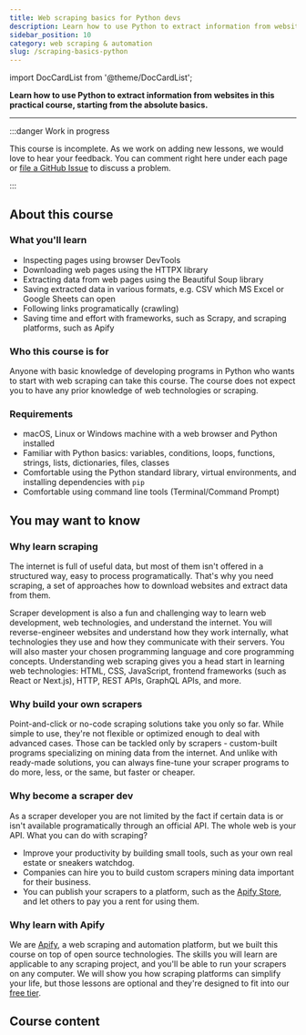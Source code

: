 ```yaml
---
title: Web scraping basics for Python devs
description: Learn how to use Python to extract information from websites in this practical course, starting from the absolute basics.
sidebar_position: 10
category: web scraping & automation
slug: /scraping-basics-python
---
```


import DocCardList from '@theme/DocCardList';

**Learn how to use Python to extract information from websites in this practical course, starting from the absolute basics.**

---

:::danger Work in progress

This course is incomplete. As we work on adding new lessons, we would love to hear your feedback. You can comment right here under each page or [file a GitHub Issue](https://github.com/apify/apify-docs/issues) to discuss a problem.

:::

## About this course

### What you'll learn

- Inspecting pages using browser DevTools
- Downloading web pages using the HTTPX library
- Extracting data from web pages using the Beautiful Soup library
- Saving extracted data in various formats, e.g. CSV which MS Excel or Google Sheets can open
- Following links programatically (crawling)
- Saving time and effort with frameworks, such as Scrapy, and scraping platforms, such as Apify

### Who this course is for

Anyone with basic knowledge of developing programs in Python who wants to start with web scraping can take this course. The course does not expect you to have any prior knowledge of web technologies or scraping.

### Requirements

- macOS, Linux or Windows machine with a web browser and Python installed
- Familiar with Python basics: variables, conditions, loops, functions, strings, lists, dictionaries, files, classes
- Comfortable using the Python standard library, virtual environments, and installing dependencies with `pip`
- Comfortable using command line tools (Terminal/Command Prompt)

## You may want to know

### Why learn scraping

The internet is full of useful data, but most of them isn't offered in a structured way, easy to process programatically. That's why you need scraping, a set of approaches how to download websites and extract data from them.

Scraper development is also a fun and challenging way to learn web development, web technologies, and understand the internet. You will reverse-engineer websites and understand how they work internally, what technologies they use and how they communicate with their servers. You will also master your chosen programming language and core programming concepts. Understanding web scraping gives you a head start in learning web technologies: HTML, CSS, JavaScript, frontend frameworks (such as React or Next.js), HTTP, REST APIs, GraphQL APIs, and more.

### Why build your own scrapers

Point-and-click or no-code scraping solutions take you only so far. While simple to use, they're not flexible or optimized enough to deal with advanced cases. Those can be tackled only by scrapers - custom-built programs specializing on mining data from the internet. And unlike with ready-made solutions, you can always fine-tune your scraper programs to do more, less, or the same, but faster or cheaper.

### Why become a scraper dev

As a scraper developer you are not limited by the fact if certain data is or isn't available programatically through an official API. The whole web is your API. What you can do with scraping?

- Improve your productivity by building small tools, such as your own real estate or sneakers watchdog.
- Companies can hire you to build custom scrapers mining data important for their business.
- You can publish your scrapers to a platform, such as the [Apify Store](https://apify.com/store), and let others to pay you a rent for using them.

### Why learn with Apify

We are [Apify](https://apify.com), a web scraping and automation platform, but we built this course on top of open source technologies. The skills you will learn are applicable to any scraping project, and you'll be able to run your scrapers on any computer. We will show you how scraping platforms can simplify your life, but those lessons are optional and they're designed to fit into our [free tier](https://apify.com/pricing).

## Course content

<DocCardList />
